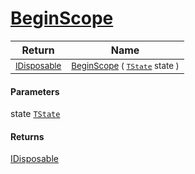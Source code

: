 # [BeginScope](./SimpleConsoleLogger-100664082.md)



| Return | Name | 
| --- | --- | 
| <sub>[IDisposable](https://docs.microsoft.com/en-us/dotnet/api/System.IDisposable)</sub>| <sub>[BeginScope](./SimpleConsoleLogger-100664082.md) ( [`TState`](./SimpleConsoleLogger-100664082.md) state )</sub>| <br>


#### Parameters
 state  [`TState`](./SimpleConsoleLogger-100664082.md)
#### Returns
[IDisposable](https://docs.microsoft.com/en-us/dotnet/api/System.IDisposable)